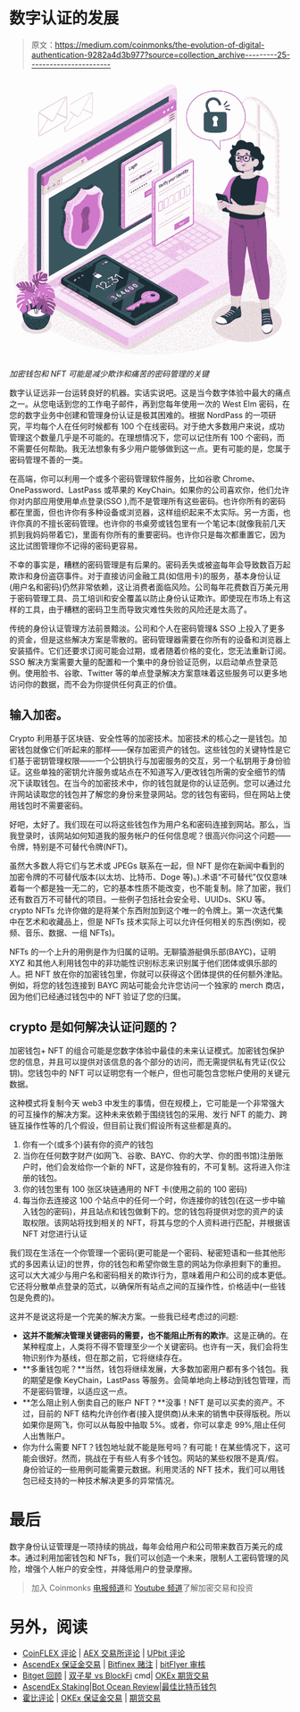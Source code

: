 # 数字认证的发展

> 原文：<https://medium.com/coinmonks/the-evolution-of-digital-authentication-9282a4d3b977?source=collection_archive---------25----------------------->

![](img/6fb45516d03ae760d18bc32bb2e50011.png)

*加密钱包和 NFT 可能是减少欺诈和痛苦的密码管理的关键*

数字认证远非一台运转良好的机器。实话实说吧。这是当今数字体验中最大的痛点之一。从您电话到您的工作电子邮件，再到您每年使用一次的 West Elm 密码，在您的数字业务中创建和管理身份认证是极其困难的。根据 NordPass 的一项研究，平均每个人在任何时候都有 100 个在线密码。对于绝大多数用户来说，成功管理这个数量几乎是不可能的。在理想情况下，您可以记住所有 100 个密码，而不需要任何帮助。我无法想象有多少用户能够做到这一点。更有可能的是，您属于密码管理不善的一类。

在高端，你可以利用一个或多个密码管理软件服务，比如谷歌 Chrome、OnePassword、LastPass 或苹果的 KeyChain。如果你的公司喜欢你，他们允许你对内部应用使用单点登录(SSO ),而不是管理所有这些密码。也许你所有的密码都在里面，但也许你有多种设备或浏览器，这样组织起来不太实际。另一方面，也许你真的不擅长密码管理。也许你的书桌旁或钱包里有一个笔记本(就像我前几天抓到我妈妈带着它)，里面有你所有的重要密码。也许你只是每次都重置它，因为这比试图管理你不记得的密码更容易。

不幸的事实是，糟糕的密码管理是有后果的。密码丢失或被盗每年会导致数百万起欺诈和身份盗窃事件。对于直接访问金融工具(如信用卡)的服务，基本身份认证(用户名和密码)仍然非常依赖，这让消费者面临风险。公司每年花费数百万美元用于密码管理工具、员工培训和安全覆盖以防止身份认证欺诈。即使现在市场上有这样的工具，由于糟糕的密码卫生而导致灾难性失败的风险还是太高了。

传统的身份认证管理方法前景黯淡。公司和个人在密码管理& SSO 上投入了更多的资金，但是这些解决方案是零散的。密码管理器需要在你所有的设备和浏览器上安装插件。它们还要求订阅可能会过期，或者随着价格的变化，您无法重新订阅。SSO 解决方案需要大量的配置和一个集中的身份验证范例，以启动单点登录范例。使用脸书、谷歌、Twitter 等的单点登录解决方案意味着这些服务可以更多地访问你的数据，而不会为你提供任何真正的价值。

## 输入加密。

Crypto 利用基于区块链、安全性等的加密技术。加密技术的核心之一是钱包。加密钱包就像它们听起来的那样——保存加密资产的钱包。这些钱包的关键特性是它们基于密钥管理权限——一个公钥执行与加密服务的交互，另一个私钥用于身份验证。这些单独的密钥允许服务或站点在不知道写入/更改钱包所需的安全细节的情况下读取钱包。在当今的加密技术中，你的钱包就是你的认证范例。您可以通过允许网站读取您的钱包并了解您的身份来登录网站。您的钱包有密码，但在网站上使用钱包时不需要密码。

好吧，太好了。我们现在可以将这些钱包作为用户名和密码连接到网站。那么，当我登录时，该网站如何知道我的服务帐户的任何信息呢？很高兴你问这个问题——令牌，特别是不可替代令牌(NFT)。

虽然大多数人将它们与艺术或 JPEGs 联系在一起，但 NFT 是你在新闻中看到的加密令牌的不可替代版本(以太坊、比特币、Doge 等)。).术语“不可替代”仅仅意味着每一个都是独一无二的，它的基本性质不能改变，也不能复制。除了加密，我们还有数百万不可替代的项目。一些例子包括社会安全号、UUIDs、SKU 等。crypto NFTs 允许你做的是将某个东西附加到这个唯一的令牌上。第一次迭代集中在艺术和收藏品上，但是 NFTs 技术实际上可以允许任何相关的东西(例如，视频、音乐、数据、一组 NFTs)。

NFTs 的一个上升的用例是作为归属的证明。无聊猿游艇俱乐部(BAYC)，证明 XYZ 和其他人利用钱包中的非功能性识别标志来识别属于他们团体或俱乐部的人。把 NFT 放在你的加密钱包里，你就可以获得这个团体提供的任何额外津贴。例如，将您的钱包连接到 BAYC 网站可能会允许您访问一个独家的 merch 商店，因为他们已经通过钱包中的 NFT 验证了您的归属。

## crypto 是如何解决认证问题的？

加密钱包+ NFT 的组合可能是您数字体验中最佳的未来认证模式。加密钱包保护您的信息，并且可以提供对该信息的各个部分的访问，而无需提供私有凭证(仅公钥)。您钱包中的 NFT 可以证明您有一个帐户，但也可能包含您帐户使用的关键元数据。

这种模式将复制今天 web3 中发生的事情，但在规模上，它可能是一个非常强大的可互操作的解决方案。这种未来依赖于围绕钱包的采用、发行 NFT 的能力、跨链互操作性等的几个假设，但目前让我们假设所有这些都是真的。

1.  你有一个(或多个)装有你的资产的钱包
2.  当你在任何数字财产(如网飞、谷歌、BAYC、你的大学、你的图书馆)注册账户时，他们会发给你一个新的 NFT，这是你独有的，不可复制。这将进入你注册的钱包。
3.  你的钱包里有 100 张区块链通用的 NFT 卡(使用之前的 100 密码)
4.  每当你去连接这 100 个站点中的任何一个时，你连接你的钱包(在这一步中输入钱包的密码)，并且站点和钱包做剩下的。您的钱包将提供对您的资产的读取权限。该网站将找到相关的 NFT，将其与您的个人资料进行匹配，并根据该 NFT 对您进行认证

我们现在生活在一个你管理一个密码(更可能是一个密码、秘密短语和一些其他形式的多因素认证)的世界，你的钱包和希望你做生意的网站为你承担剩下的重担。这可以大大减少与用户名和密码相关的欺诈行为，意味着用户和公司的成本更低。它还将分散单点登录的范式，以确保所有站点之间的互操作性，价格适中(一些钱包是免费的)。

这并不是说这将是一个完美的解决方案。一些我已经考虑过的问题:

*   **这并不能解决管理关键密码的需要，也不能阻止所有的欺诈**。这是正确的。在某种程度上，人类将不得不管理至少一个关键密码。也许有一天，我们会将生物识别作为基线，但在那之前，它将继续存在。
*   **多重钱包呢？**当然，钱包将继续发展，大多数加密用户都有多个钱包。我的期望是像 KeyChain，LastPass 等服务。会简单地向上移动到钱包管理，而不是密码管理，以适应这一点。
*   **怎么阻止别人倒卖自己的账户 NFT？**没事！NFT 是可以买卖的资产。不过，目前的 NFT 结构允许创作者(接入提供商)从未来的销售中获得版税。所以如果你是网飞，你可以从每股中抽取 5%。或者，你可以拿走 99%,阻止任何人出售账户。
*   你为什么需要 NFT？钱包地址就不能是账号吗？有可能！在某些情况下，这可能会很好。然而，挑战在于有些人有多个钱包。网站的某些权限不是真/假。身份验证的一些用例可能需要元数据。利用灵活的 NFT 技术，我们可以用钱包已经支持的一种技术解决更多的异常情况。

# 最后

数字身份认证管理是一项持续的挑战，每年会给用户和公司带来数百万美元的成本。通过利用加密钱包和 NFTs，我们可以创造一个未来，限制人工密码管理的风险，增强个人帐户的安全性，并降低用户的登录摩擦。

> 加入 Coinmonks [电报频道](https://t.me/coincodecap)和 [Youtube 频道](https://www.youtube.com/c/coinmonks/videos)了解加密交易和投资

# 另外，阅读

*   [CoinFLEX 评论](https://coincodecap.com/coinflex-review) | [AEX 交易所评论](https://coincodecap.com/aex-exchange-review) | [UPbit 评论](https://coincodecap.com/upbit-review)
*   [AscendEx 保证金交易](https://coincodecap.com/ascendex-margin-trading) | [Bitfinex 赌注](https://coincodecap.com/bitfinex-staking) | [bitFlyer 审核](https://coincodecap.com/bitflyer-review)
*   [Bitget 回顾](https://coincodecap.com/bitget-review) | [双子星 vs BlockFi](https://coincodecap.com/gemini-vs-blockfi) cmd| [OKEx 期货交易](https://coincodecap.com/okex-futures-trading)
*   [AscendEx Staking](https://coincodecap.com/ascendex-staking)|[Bot Ocean Review](https://coincodecap.com/bot-ocean-review)|[最佳比特币钱包](https://coincodecap.com/bitcoin-wallets-india)
*   [霍比评论](https://coincodecap.com/huobi-review) | [OKEx 保证金交易](https://coincodecap.com/okex-margin-trading) | [期货交易](https://coincodecap.com/futures-trading)